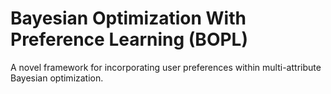 ﻿# Bayesian Optimization With Preference Learning (BOPL)
A novel framework for incorporating user preferences within multi-attribute Bayesian optimization.

